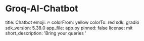 # Groq-AI-Chatbot
title: Chatbot
emoji: 🔥
colorFrom: yellow
colorTo: red
sdk: gradio
sdk_version: 5.38.0
app_file: app.py
pinned: false
license: mit
short_description: 'Bring your queries '

